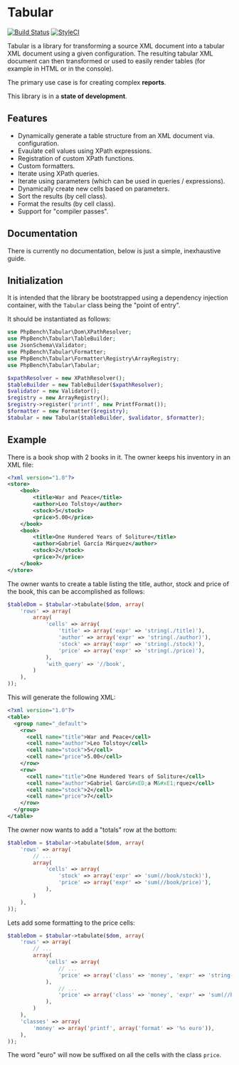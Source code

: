 Tabular
=======

[![Build Status](https://travis-ci.org/phpbench/tabular.svg?branch=master)](https://travis-ci.org/phpbench/tabular)
[![StyleCI](https://styleci.io/repos/40823691/shield)](https://styleci.io/repos/40823691)

Tabular is a library for transforming a source XML document into a tabular XML
document using a given configuration. The resulting tabular XML document can
then transformed or used to easily render tables (for example in HTML or in
the console).

The primary use case is for creating complex **reports**.

This library is in a **state of development**.

Features
--------

- Dynamically generate a table structure from an XML document via.
  configuration.
- Evaulate cell values using XPath expressions.
- Registration of custom XPath functions.
- Custom formatters.
- Iterate using XPath queries.
- Iterate using parameters (which can be used in queries / expressions).
- Dynamically create new cells based on parameters.
- Sort the results (by cell class).
- Format the results (by cell class).
- Support for "compiler passes".

Documentation
-------------

There is currently no documentation, below is just a simple, inexhaustive
guide.

Initialization
--------------

It is intended that the library be bootstrapped using a dependency injection
container, with the `Tabular` class being the "point of entry".

It should be instantiated as follows:

````php
use PhpBench\Tabular\Dom\XPathResolver;
use PhpBench\Tabular\TableBuilder;
use JsonSchema\Validator;
use PhpBench\Tabular\Formatter;
use PhpBench\Tabular\Formatter\Registry\ArrayRegistry;
use PhpBench\Tabular\Tabular;

$xpathResolver = new XPathResolver();
$tableBuilder = new TableBuilder($xpathResolver);
$validator = new Validator();
$registry = new ArrayRegistry();
$registry->register('printf', new PrintfFormat());
$formatter = new Formatter($registry);
$tabular = new Tabular($tableBuilder, $validator, $formatter);
````

Example
-------

There is a book shop with 2 books in it. The owner keeps his inventory in an
XML file:

````xml
<?xml version="1.0"?>
<store>
    <book>
        <title>War and Peace</title>
        <author>Leo Tolstoy</author>
        <stock>5</stock>
        <price>5.00</price>
    </book>
    <book>
        <title>One Hundered Years of Soliture</title>
        <author>Gabriel García Márquez</author>
        <stock>2</stock>
        <price>7</price>
    </book>
</store>
````

The owner wants to create a table listing the title, author, stock and price
of the book, this can be accomplished as follows:

````php
$tableDom = $tabular->tabulate($dom, array(
    'rows' => array(
        array(
            'cells' => array(
                'title' => array('expr' => 'string(./title)'),
                'author' => array('expr' => 'string(./author)'),
                'stock' => array('expr' => 'string(./stock)'),
                'price' => array('expr' => 'string(./price)'),
            ),
            'with_query' => '//book',
        )
    ),
));
````

This will generate the following XML:

````xml
<?xml version="1.0"?>
<table>
  <group name="_default">
    <row>
      <cell name="title">War and Peace</cell>
      <cell name="author">Leo Tolstoy</cell>
      <cell name="stock">5</cell>
      <cell name="price">5.00</cell>
    </row>
    <row>
      <cell name="title">One Hundered Years of Soliture</cell>
      <cell name="author">Gabriel Garc&#xED;a M&#xE1;rquez</cell>
      <cell name="stock">2</cell>
      <cell name="price">7</cell>
    </row>
  </group>
</table>
````

The owner now wants to add a "totals" row at the bottom:

````php
$tableDom = $tabular->tabulate($dom, array(
    'rows' => array(
        // ...
        array(
            'cells' => array(
                'stock' => array('expr' => 'sum(//book/stock)'),
                'price' => array('expr' => 'sum(//book/price)'),
            ),
        )
    ),
));
````

Lets add some formatting to the price cells:

````php
$tableDom = $tabular->tabulate($dom, array(
    'rows' => array(
        // ...
        array(
            'cells' => array(
                // ...
                'price' => array('class' => 'money', 'expr' => 'string(./price)'),
            ),
                // ...
                'price' => array('class' => 'money', 'expr' => 'sum(//book/price)'),
            ),
        )
    ),
    'classes' => array(
        'money' => array('printf', array('format' => '%s euro')),
    ),
));
````

The word "euro" will now be suffixed on all the cells with the class
``price``.

